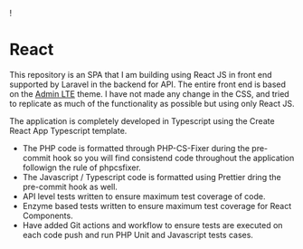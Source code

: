 !

# React

This repository is an SPA that I am building using React JS in front end supported by Laravel in the backend for API. 
The entire front end is based on the [Admin LTE](https://github.com/ColorlibHQ/AdminLTE) theme. 
I have not made any change in the CSS, and tried to replicate as much of the functionality as possible but using only React JS.

The application is completely developed in Typescript using the Create React App Typescript template. 

- The PHP code is formatted through PHP-CS-Fixer during the pre-commit hook so you will find consistend code throughout the application followign the rule of phpcsfixer.
- The Javascript / Typescript code is formatted using Prettier dring the pre-commit hook as well.
- API level tests written to ensure maximum test coverage of code.
- Enzyme based tests written to ensure maximum test coverage for React Components.
- Have added Git actions and workflow to ensure tests are executed on each code push and run PHP Unit and Javascript tests cases.
